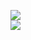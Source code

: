 [![](https://img.shields.io/badge/Made%20With-Github%20Spray-lightgrey.svg?style=for-the-badge&logo=github)](https://github.com/Annihil/github-spray#3815)  
[![](https://i.imgur.com/2DrTn0Z.gif)](https://github.com/Annihil/github-spray)